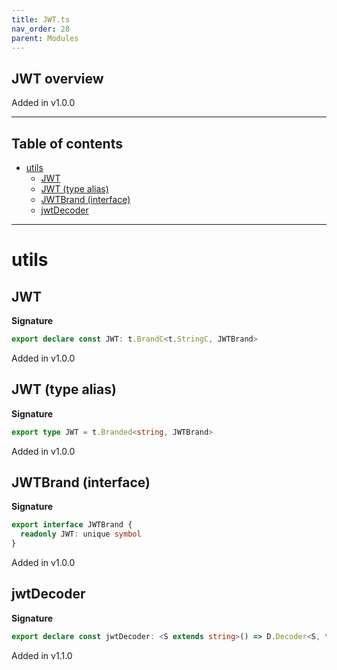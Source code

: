 ```yaml
---
title: JWT.ts
nav_order: 28
parent: Modules
---
```


## JWT overview

Added in v1.0.0

---

<h2 class="text-delta">Table of contents</h2>

- [utils](#utils)
  - [JWT](#jwt)
  - [JWT (type alias)](#jwt-type-alias)
  - [JWTBrand (interface)](#jwtbrand-interface)
  - [jwtDecoder](#jwtdecoder)

---

# utils

## JWT

**Signature**

```ts
export declare const JWT: t.BrandC<t.StringC, JWTBrand>
```

Added in v1.0.0

## JWT (type alias)

**Signature**

```ts
export type JWT = t.Branded<string, JWTBrand>
```

Added in v1.0.0

## JWTBrand (interface)

**Signature**

```ts
export interface JWTBrand {
  readonly JWT: unique symbol
}
```

Added in v1.0.0

## jwtDecoder

**Signature**

```ts
export declare const jwtDecoder: <S extends string>() => D.Decoder<S, t.Branded<S, JWTBrand>>
```

Added in v1.1.0
